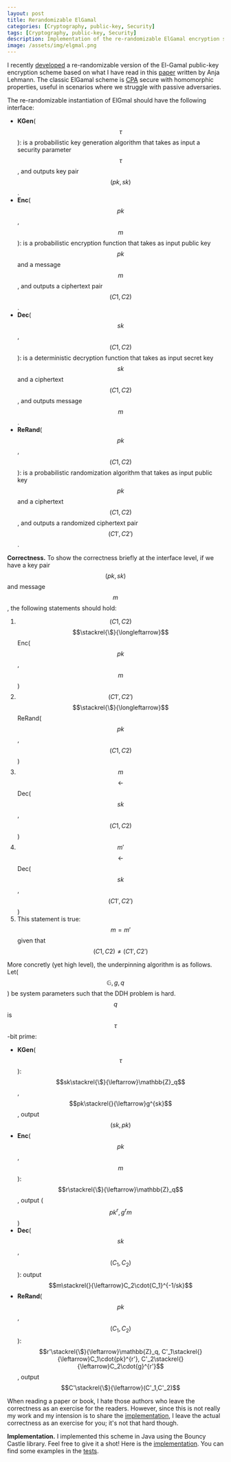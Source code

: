 ```yaml
---
layout: post
title: Rerandomizable ElGamal
categories: [Cryptography, public-key, Security]
tags: [Cryptography, public-key, Security]
description: Implementation of the re-randomizable ElGamal encryption scheme
image: /assets/img/elgmal.png
---
```


I recently [developed][myelgamal] a re-randomizable version of the El-Gamal public-key encryption scheme based on what I have read in this [paper][scrambledb] written by Anja Lehmann. The classic ElGamal scheme is [CPA][cpa] secure with homomorphic properties, useful in scenarios where we struggle with passive adversaries.  

The re-randomizable instantiation of ElGmal should have the following interface:  

- __KGen__($$\tau$$): is a probabilistic key generation algorithm that takes as input a security parameter $$\tau$$, and outputs key pair $$(pk,sk)$$.
- __Enc__($$pk$$, $$m$$): is a probabilistic encryption function that takes as input public key $$pk$$ and a message $$m$$, and outputs a ciphertext pair $$(C1, C2)$$. 
- __Dec__($$sk$$, $$(C1, C2)$$): is a deterministic decryption function that takes as input secret key $$sk$$ and a ciphertext $$(C1, C2)$$, and outputs message $$m$$.
- __ReRand__($$pk$$, $$(C1, C2)$$): is a probabilistic randomization algorithm that takes as input public key $$pk$$ and a ciphertext $$(C1, C2)$$, and outputs a randomized ciphertext pair $$(C1', C2')$$.  


__Correctness.__ To show the correctness briefly at the interface level, if we have a key pair $$(pk,sk)$$ and message $$m$$, the following statements should hold:  

1. $$(C1, C2)$$ $$\stackrel{\$}{\longleftarrow}$$ Enc($$pk$$, $$m$$)
2. $$(C1', C2')$$ $$\stackrel{\$}{\longleftarrow}$$ ReRand($$pk$$, $$(C1, C2)$$)
3. $$m$$ $$\longleftarrow$$ Dec($$sk$$, $$(C1, C2)$$)
4. $$m'$$$$\longleftarrow$$ Dec($$sk$$, $$(C1', C2')$$)
5. This statement is true: $$m = m'$$ given that $$(C1, C2)\neq(C1', C2')$$

More concretly (yet high level), the underpinning algorithm is as follows. Let($$\mathbb{G},g,q$$) be system parameters such that the DDH problem is hard. $$q$$ is $$\tau$$-bit prime:

- __KGen__($$\tau$$): $$sk\stackrel{\$}{\leftarrow}\mathbb{Z}_q$$, $$pk\stackrel{}{\leftarrow}g^{sk}$$, output $$(sk,pk)$$
- __Enc__($$pk$$, $$m$$): $$r\stackrel{\$}{\leftarrow}\mathbb{Z}_q$$, output ($${pk}^r,g^{r}m$$)
- __Dec__($$sk$$, $$(C_1, C_2)$$): output $$m\stackrel{}{\leftarrow}C_2\cdot{C_1}^{-1/sk}$$
- __ReRand__($$pk$$, $$(C_1, C_2)$$): $$r'\stackrel{\$}{\leftarrow}\mathbb{Z}_q, C'_1\stackrel{}{\leftarrow}C_1\cdot{pk}^{r'},
C'_2\stackrel{}{\leftarrow}C_2\cdot{g}^{r'}$$, 
output $$C'\stackrel{\$}{\leftarrow}(C'_1,C'_2)$$  

When reading a paper or book, I hate those authors who leave the correctness as an exercise for the readers. However, since this is not really my work and my intension is to share the [implementation][myelgamal], I leave the actual correctness as an exercise for you; it's not that hard though.

__Implementation.__ I implemented this scheme in Java using the Bouncy Castle library. Feel free to give it a shot! Here is the [implementation][myelgamal]. You can find some examples in the [tests][myelgamaltests].




[wiki]: https://en.wikipedia.org/wiki/ElGamal_encryption
[scrambledb]: https://petsymposium.org/2019/files/papers/issue3/popets-2019-0048.pdf
[cpa]: https://en.wikipedia.org/wiki/Chosen-plaintext_attack
[myelgamal]: https://github.com/emad7105/elgamal
[myelgamaltests]: https://github.com/emad7105/elgamal/blob/main/src/test/java/be/heydari/elgamal/ElGamal_UTest.java